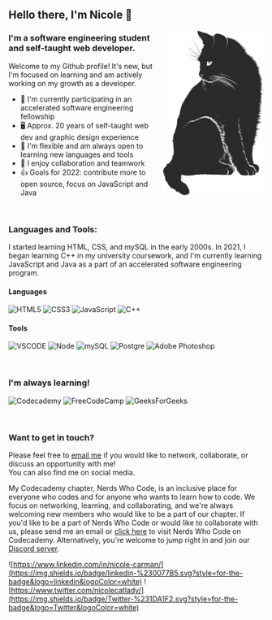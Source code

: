 ## Hello there, I'm Nicole 👋
<img src="cat-g2d576efc8_1280.png" align=right width=200 height=auto alt="A vector image of a black cat">

### I'm a software engineering student and self-taught web developer.
Welcome to my Github profile! It's new, but I'm focused on learning and am actively working on my growth as a developer.

- :open_book: I'm currently participating in an accelerated software engineering fellowship
- 🖥️ Approx. 20 years of self-taught web dev and graphic design experience
- 🧰 I'm flexible and am always open to learning new languages and tools
- 💬 I enjoy collaboration and teamwork
- 👍 Goals for 2022: contribute more to open source, focus on JavaScript and Java

<p>&nbsp;</p>

### Languages and Tools:
I started learning HTML, CSS, and mySQL in the early 2000s. In 2021, I began learning C++ in my university coursework, and I'm currently learning JavaScript and Java as a part of an accelerated software engineering program.


#### Languages
![HTML5](https://img.shields.io/badge/html5-%23E34F26.svg?style=for-the-badge&logo=html5&logoColor=white)   ![CSS3](https://img.shields.io/badge/css3-%231572B6.svg?style=for-the-badge&logo=css3&logoColor=white)   ![JavaScript](https://img.shields.io/badge/javascript-%23323330.svg?style=for-the-badge&logo=javascript&logoColor=%23F7DF1E)   ![C++](https://img.shields.io/badge/c++-%2300599C.svg?style=for-the-badge&logo=c%2B%2B&logoColor=white)


#### Tools
![VSCODE](https://img.shields.io/badge/VSCode-0078D4?style=for-the-badge&logo=visual%20studio%20code&logoColor=white)   ![Node](https://img.shields.io/badge/Node.js-339933?style=for-the-badge&logo=nodedotjs&logoColor=white)   ![mySQL](https://img.shields.io/badge/MySQL-005C84?style=for-the-badge&logo=mysql&logoColor=white)   ![Postgre](https://img.shields.io/badge/PostgreSQL-316192?style=for-the-badge&logo=postgresql&logoColor=white)   ![Adobe Photoshop](https://img.shields.io/badge/adobe%20photoshop-%2331A8FF.svg?style=for-the-badge&logo=adobe%20photoshop&logoColor=white)

<p>&nbsp;</p>

### I'm always learning!
![Codecademy](https://img.shields.io/badge/Codecademy-FFF0E5?style=for-the-badge&logo=codecademy&logoColor=1F243A)   ![FreeCodeCamp](https://img.shields.io/badge/Freecodecamp-%23123.svg?&style=for-the-badge&logo=freecodecamp&logoColor=green)   ![GeeksForGeeks](https://img.shields.io/badge/GeeksforGeeks-gray?style=for-the-badge&logo=geeksforgeeks&logoColor=35914c)

<p>&nbsp;</p>

### Want to get in touch?
Please feel free to [email me](mailto:nicolecarman90@outlook.com) if you would like to network, collaborate, or discuss an opportunity with me!<br>
You can also find me on social media.

My Codecademy chapter, Nerds Who Code, is an inclusive place for everyone who codes and for anyone who wants to learn how to code. We focus on networking, learning, and collaborating, and we're always welcoming new members who would like to be a part of our chapter. If you'd like to be a part of Nerds Who Code or would like to collaborate with us, please send me an email or [click here](https://community.codecademy.com/nerds-who-code/) to visit Nerds Who Code on Codecademy. Alternatively, you're welcome to jump right in and join our [Discord server](https://discord.gg/haUuvNnhTg).

![https://www.linkedin.com/in/nicole-carman/](https://img.shields.io/badge/linkedin-%230077B5.svg?style=for-the-badge&logo=linkedin&logoColor=white)   ![https://www.twitter.com/nicolecatlady/](https://img.shields.io/badge/Twitter-%231DA1F2.svg?style=for-the-badge&logo=Twitter&logoColor=white)
